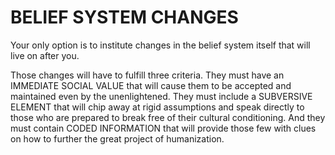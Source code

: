 # BELIEF SYSTEM CHANGES

Your only option is to institute changes in the belief system itself that will live on after you.

Those changes will have to fulfill three criteria. They must have an IMMEDIATE SOCIAL VALUE that will cause them to be accepted and maintained even by the unenlightened. They must include a SUBVERSIVE ELEMENT that will chip away at rigid assumptions and speak directly to those who are prepared to break free of their cultural conditioning. And they must contain CODED INFORMATION that will provide those few with clues on how to further the great project of humanization.


